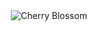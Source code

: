 <div align="center">
  <img src="https://img1.picmix.com/output/stamp/normal/7/5/2/3/1203257_f49f1.gif" alt="Cherry Blossom">
</div>


